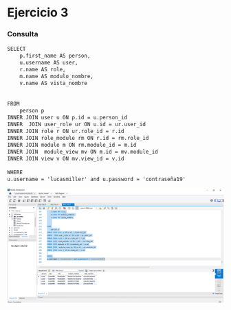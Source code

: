 # Ejercicio 3
### Consulta
    SELECT 
        p.first_name AS person,
        u.username AS user,
        r.name AS role,
        m.name AS modulo_nombre,
        v.name AS vista_nombre
    
    
    FROM
        person p
    INNER JOIN user u ON p.id = u.person_id
    INNER  JOIN user_role ur ON u.id = ur.user_id
    INNER JOIN role r ON ur.role_id = r.id
    INNER JOIN role_module rm ON r.id = rm.role_id
    INNER JOIN module m ON rm.module_id = m.id
    INNER JOIN  module_view mv ON m.id = mv.module_id
    INNER JOIN view v ON mv.view_id = v.id

    WHERE
    u.username = 'lucasmiller' and u.password = 'contraseña19'      



![Consulta completa](img/caso3.png)
